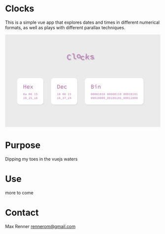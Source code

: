 # Clocks
This is a simple vue app that explores dates and times in different numerical formats, as well as plays with different parallax techniques.

![example](assets/example.png)

# Purpose
Dipping my toes in the vuejs waters

# Use
more to come

# Contact
Max Renner rennerom@gmail.com